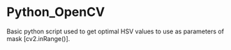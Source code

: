 # Python_OpenCV

Basic python script used to get optimal HSV values to use as parameters of mask [cv2.inRange()].
